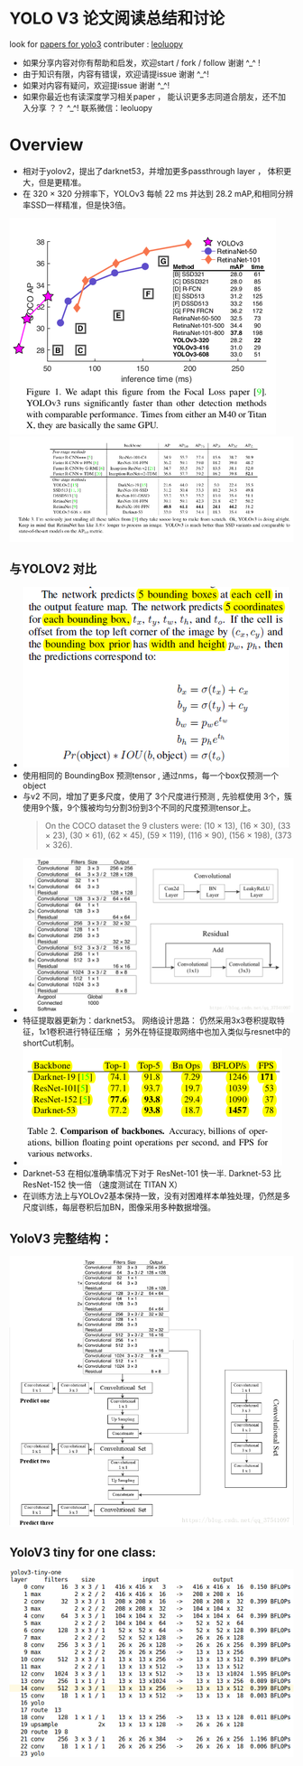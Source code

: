 
# YOLO V3 论文阅读总结和讨论

look for [papers for yolo3](https://github.com/leoluopy/paper_discussing/blob/master/yolo/yolo3/YOLOv3.pdf)
contributer : [leoluopy](https://github.com/leoluopy)

+ 如果分享内容对你有帮助和启发，欢迎start / fork / follow 谢谢 ^_^ !
+ 由于知识有限，内容有错误，欢迎请提issue 谢谢 ^_^!
+ 如果对内容有疑问，欢迎提issue 谢谢 ^_^!
+ 如果你最近也有读深度学习相关paper ， 能认识更多志同道合朋友，还不加入分享 ？？   ^_^! 联系微信：leoluopy

# Overview

+ 相对于yolov2，提出了darknet53，并增加更多passthrough layer ， 体积更大，但是更精准。
+ 在 320 × 320 分辨率下，YOLOv3 每帧 22 ms 并达到 28.2 mAP,和相同分辨率SSD一样精准，但是快3倍。

![](./compare.png)
![](./yolo3_effe.png)


## 与YOLOV2 对比

+ ![](./predict_tensor.PNG)
+ 使用相同的 BoundingBox 预测tensor , 通过nms，每一个box仅预测一个object
+ 与v2 不同，增加了更多尺度，使用了 3个尺度进行预测 , 先验框使用 3个，簇使用9个簇，9个簇被均匀分割3份到3个不同的尺度预测tensor上。
    > On the COCO dataset the 9 clusters were:
(10 × 13), (16 × 30), (33 × 23), (30 × 61), (62 × 45), (59 ×
119), (116 × 90), (156 × 198), (373 × 326).
+ ![](./darknet53_arch.png)
+ 特征提取器更新为：darknet53。 网络设计思路： 仍然采用3x3卷积提取特征，1x1卷积进行特征压缩 ； 另外在特征提取网络中也加入类似与resnet中的 shortCut机制。
+ ![](./darknet2resnet.png)
+ Darknet-53 在相似准确率情况下对于 ResNet-101 快一半. Darknet-53 比 ResNet-152 快一倍 （速度测试在 TITAN X）
+ 在训练方法上与YOLOv2基本保持一致，没有对困难样本单独处理，仍然是多尺度训练，每层卷积后加BN，图像采用多种数据增强。

## YoloV3 完整结构：
![](./yolov3_arch.png)

## YoloV3 tiny for one class:
![](./yolo3-tiny-one.png)


